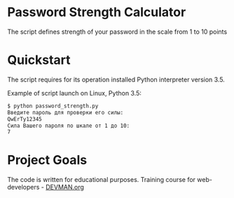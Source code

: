 # Password Strength Calculator

The script defines strength of your password in the scale from 1 to 10 points

# Quickstart

The script requires for its operation installed Python interpreter version 3.5.

Example of script launch on Linux, Python 3.5:

```bash
$ python password_strength.py
Введите пароль для проверки его силы:
QwErTy12345
Сила Вашего пароля по шкале от 1 до 10:
7
```

# Project Goals

The code is written for educational purposes. Training course for web-developers - [DEVMAN.org](https://devman.org)

